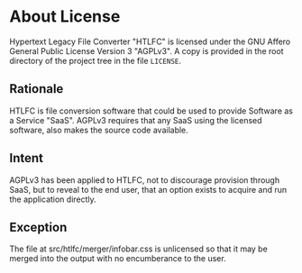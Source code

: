 # About License
Hypertext Legacy File Converter "HTLFC" is licensed under the GNU Affero General Public License Version 3 "AGPLv3".  A copy is provided in the root directory of the project tree in the file `LICENSE`.

## Rationale
HTLFC is file conversion software that could be used to provide Software as a Service "SaaS".  AGPLv3 requires that any SaaS using the licensed software, also makes the source code available.

## Intent
AGPLv3 has been applied to HTLFC, not to discourage provision through SaaS, but to reveal to the end user, that an option exists to acquire and run the application directly.

## Exception
The file at src/htlfc/merger/infobar.css is unlicensed so that it may be merged into the output with no encumberance to the user.
